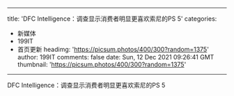 
---
title: 'DFC Intelligence：调查显示消费者明显更喜欢索尼的PS 5'
categories: 
 - 新媒体
 - 199IT
 - 首页更新
headimg: 'https://picsum.photos/400/300?random=1375'
author: 199IT
comments: false
date: Sun, 12 Dec 2021 09:26:41 GMT
thumbnail: 'https://picsum.photos/400/300?random=1375'
---

<div>   
DFC Intelligence：调查显示消费者明显更喜欢索尼的PS 5  
</div>
            
